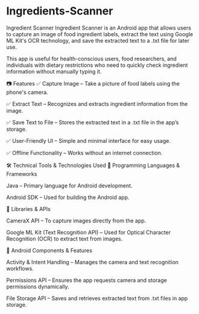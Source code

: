 ﻿# Ingredients-Scanner
Ingredient Scanner
Ingredient Scanner is an Android app that allows users to capture an image of food ingredient labels, extract the text using Google ML Kit's OCR technology, and save the extracted text to a .txt file for later use.

This app is useful for health-conscious users, food researchers, and individuals with dietary restrictions who need to quickly check ingredient information without manually typing it.

📷 Features
✅ Capture Image – Take a picture of food labels using the phone's camera.

✅ Extract Text – Recognizes and extracts ingredient information from the image.

✅ Save Text to File – Stores the extracted text in a .txt file in the app’s storage.

✅ User-Friendly UI – Simple and minimal interface for easy usage.

✅ Offline Functionality – Works without an internet connection.

🛠️ Technical Tools & Technologies Used
📌 Programming Languages & Frameworks

Java – Primary language for Android development.

Android SDK – Used for building the Android app.

📌 Libraries & APIs

CameraX API – To capture images directly from the app.

Google ML Kit (Text Recognition API) – Used for Optical Character Recognition (OCR) to extract text from images.

📌 Android Components & Features

Activity & Intent Handling – Manages the camera and text recognition workflows.

Permissions API – Ensures the app requests camera and storage permissions dynamically.

File Storage API – Saves and retrieves extracted text from .txt files in app storage.
